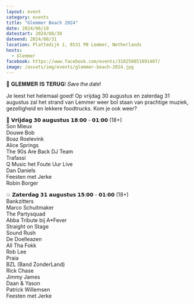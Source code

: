 ```yaml
---
layout: event
category: events
title: "Glemmer Beach 2024"
date: 2024/06/19
datestart: 2024/08/30
dateend: 2024/08/31
location: Plattedijk 1, 8531 PB Lemmer, Netherlands
hosts:
  - Glemmer
facebook: https://www.facebook.com/events/310250851991407/
image: /assets/img/events/glemmer-beach-2024.jpg
---
```


🌴 𝐆𝐋𝐄𝐌𝐌𝐄𝐑 𝐈𝐒 𝐓𝐄𝐑𝐔𝐆! 𝑆𝑎𝑣𝑒 𝑡ℎ𝑒 𝑑𝑎𝑡𝑒!

Je leest het helemaal goed! Op vrijdag 30 augustus en zaterdag 31 augustus zal het strand van Lemmer weer bol staan van prachtige muziek, gezelligheid en lekkere foodtrucks. Kom je ook weer?

🌴 𝗩𝗿𝗶𝗷𝗱𝗮𝗴 𝟯𝟬 𝗮𝘂𝗴𝘂𝘀𝘁𝘂𝘀 𝟭𝟴:𝟬𝟬 - 𝟬𝟭:𝟬𝟬 (18+)  
Son Mieux  
Douwe Bob  
Boaz Roelevink  
Alice Springs  
The 90s Are Back DJ Team  
Trafassi  
Q Music het Foute Uur Live  
Dan Daniels  
Feesten met Jerke  
Robin Borger

💥 𝗭𝗮𝘁𝗲𝗿𝗱𝗮𝗴 𝟯𝟭 𝗮𝘂𝗴𝘂𝘀𝘁𝘂𝘀 𝟭𝟱:𝟬𝟬 - 𝟬𝟭:𝟬𝟬 (18+)  
Bankzitters  
Marco Schuitmaker  
The Partysquad  
Abba Tribute bij A\*Fever  
Straight on Stage  
Sound Rush  
De Doelleazen  
All Tha Fokk  
Rob Lee  
Praia  
BZL (Band ZonderLand)  
Rick Chase  
Jimmy James  
Daan & Yason  
Patrick Willemsen  
Feesten met Jerke